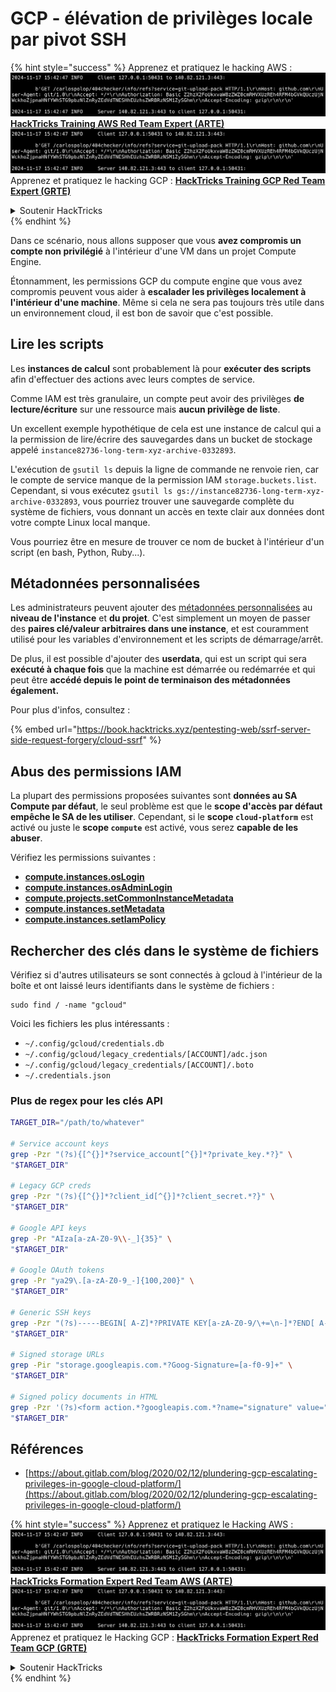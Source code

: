 # GCP - élévation de privilèges locale par pivot SSH

{% hint style="success" %}
Apprenez et pratiquez le hacking AWS :<img src="../../../.gitbook/assets/image (1).png" alt="" data-size="line">[**HackTricks Training AWS Red Team Expert (ARTE)**](https://training.hacktricks.xyz/courses/arte)<img src="../../../.gitbook/assets/image (1).png" alt="" data-size="line">\
Apprenez et pratiquez le hacking GCP : <img src="../../../.gitbook/assets/image (2).png" alt="" data-size="line">[**HackTricks Training GCP Red Team Expert (GRTE)**<img src="../../../.gitbook/assets/image (2).png" alt="" data-size="line">](https://training.hacktricks.xyz/courses/grte)

<details>

<summary>Soutenir HackTricks</summary>

* Consultez les [**plans d'abonnement**](https://github.com/sponsors/carlospolop) !
* **Rejoignez le** 💬 [**groupe Discord**](https://discord.gg/hRep4RUj7f) ou le [**groupe telegram**](https://t.me/peass) ou **suivez-nous sur** **Twitter** 🐦 [**@hacktricks\_live**](https://twitter.com/hacktricks\_live)**.**
* **Partagez des astuces de hacking en soumettant des PR au** [**HackTricks**](https://github.com/carlospolop/hacktricks) et [**HackTricks Cloud**](https://github.com/carlospolop/hacktricks-cloud) dépôts GitHub.

</details>
{% endhint %}

Dans ce scénario, nous allons supposer que vous **avez compromis un compte non privilégié** à l'intérieur d'une VM dans un projet Compute Engine.

Étonnamment, les permissions GCP du compute engine que vous avez compromis peuvent vous aider à **escalader les privilèges localement à l'intérieur d'une machine**. Même si cela ne sera pas toujours très utile dans un environnement cloud, il est bon de savoir que c'est possible.

## Lire les scripts <a href="#follow-the-scripts" id="follow-the-scripts"></a>

Les **instances de calcul** sont probablement là pour **exécuter des scripts** afin d'effectuer des actions avec leurs comptes de service.

Comme IAM est très granulaire, un compte peut avoir des privilèges **de lecture/écriture** sur une ressource mais **aucun privilège de liste**.

Un excellent exemple hypothétique de cela est une instance de calcul qui a la permission de lire/écrire des sauvegardes dans un bucket de stockage appelé `instance82736-long-term-xyz-archive-0332893`.

L'exécution de `gsutil ls` depuis la ligne de commande ne renvoie rien, car le compte de service manque de la permission IAM `storage.buckets.list`. Cependant, si vous exécutez `gsutil ls gs://instance82736-long-term-xyz-archive-0332893`, vous pourriez trouver une sauvegarde complète du système de fichiers, vous donnant un accès en texte clair aux données dont votre compte Linux local manque.

Vous pourriez être en mesure de trouver ce nom de bucket à l'intérieur d'un script (en bash, Python, Ruby...).

## Métadonnées personnalisées

Les administrateurs peuvent ajouter des [métadonnées personnalisées](https://cloud.google.com/compute/docs/storing-retrieving-metadata#custom) au **niveau de l'instance** et **du projet**. C'est simplement un moyen de passer des **paires clé/valeur arbitraires dans une instance**, et est couramment utilisé pour les variables d'environnement et les scripts de démarrage/arrêt.

De plus, il est possible d'ajouter des **userdata**, qui est un script qui sera **exécuté à chaque fois** que la machine est démarrée ou redémarrée et qui peut être **accédé depuis le point de terminaison des métadonnées également.**

Pour plus d'infos, consultez :

{% embed url="https://book.hacktricks.xyz/pentesting-web/ssrf-server-side-request-forgery/cloud-ssrf" %}

## **Abus des permissions IAM**

La plupart des permissions proposées suivantes sont **données au SA Compute par défaut**, le seul problème est que le **scope d'accès par défaut empêche le SA de les utiliser**. Cependant, si le **scope `cloud-platform`** est activé ou juste le **scope `compute`** est activé, vous serez **capable de les abuser**.

Vérifiez les permissions suivantes :

* [**compute.instances.osLogin**](gcp-compute-privesc/#compute.instances.oslogin)
* [**compute.instances.osAdminLogin**](gcp-compute-privesc/#compute.instances.osadminlogin)
* [**compute.projects.setCommonInstanceMetadata**](gcp-compute-privesc/#compute.projects.setcommoninstancemetadata)
* [**compute.instances.setMetadata**](gcp-compute-privesc/#compute.instances.setmetadata)
* [**compute.instances.setIamPolicy**](gcp-compute-privesc/#compute.instances.setiampolicy)

## Rechercher des clés dans le système de fichiers

Vérifiez si d'autres utilisateurs se sont connectés à gcloud à l'intérieur de la boîte et ont laissé leurs identifiants dans le système de fichiers :
```
sudo find / -name "gcloud"
```
Voici les fichiers les plus intéressants :

* `~/.config/gcloud/credentials.db`
* `~/.config/gcloud/legacy_credentials/[ACCOUNT]/adc.json`
* `~/.config/gcloud/legacy_credentials/[ACCOUNT]/.boto`
* `~/.credentials.json`

### Plus de regex pour les clés API
```bash
TARGET_DIR="/path/to/whatever"

# Service account keys
grep -Pzr "(?s){[^{}]*?service_account[^{}]*?private_key.*?}" \
"$TARGET_DIR"

# Legacy GCP creds
grep -Pzr "(?s){[^{}]*?client_id[^{}]*?client_secret.*?}" \
"$TARGET_DIR"

# Google API keys
grep -Pr "AIza[a-zA-Z0-9\\-_]{35}" \
"$TARGET_DIR"

# Google OAuth tokens
grep -Pr "ya29\.[a-zA-Z0-9_-]{100,200}" \
"$TARGET_DIR"

# Generic SSH keys
grep -Pzr "(?s)-----BEGIN[ A-Z]*?PRIVATE KEY[a-zA-Z0-9/\+=\n-]*?END[ A-Z]*?PRIVATE KEY-----" \
"$TARGET_DIR"

# Signed storage URLs
grep -Pir "storage.googleapis.com.*?Goog-Signature=[a-f0-9]+" \
"$TARGET_DIR"

# Signed policy documents in HTML
grep -Pzr '(?s)<form action.*?googleapis.com.*?name="signature" value=".*?">' \
"$TARGET_DIR"
```
## Références

* [https://about.gitlab.com/blog/2020/02/12/plundering-gcp-escalating-privileges-in-google-cloud-platform/](https://about.gitlab.com/blog/2020/02/12/plundering-gcp-escalating-privileges-in-google-cloud-platform/)

{% hint style="success" %}
Apprenez et pratiquez le Hacking AWS :<img src="../../../.gitbook/assets/image (1).png" alt="" data-size="line">[**HackTricks Formation Expert Red Team AWS (ARTE)**](https://training.hacktricks.xyz/courses/arte)<img src="../../../.gitbook/assets/image (1).png" alt="" data-size="line">\
Apprenez et pratiquez le Hacking GCP : <img src="../../../.gitbook/assets/image (2).png" alt="" data-size="line">[**HackTricks Formation Expert Red Team GCP (GRTE)**<img src="../../../.gitbook/assets/image (2).png" alt="" data-size="line">](https://training.hacktricks.xyz/courses/grte)

<details>

<summary>Soutenir HackTricks</summary>

* Consultez les [**plans d'abonnement**](https://github.com/sponsors/carlospolop) !
* **Rejoignez le** 💬 [**groupe Discord**](https://discord.gg/hRep4RUj7f) ou le [**groupe telegram**](https://t.me/peass) ou **suivez** nous sur **Twitter** 🐦 [**@hacktricks\_live**](https://twitter.com/hacktricks\_live)**.**
* **Partagez des astuces de hacking en soumettant des PRs aux** [**HackTricks**](https://github.com/carlospolop/hacktricks) et [**HackTricks Cloud**](https://github.com/carlospolop/hacktricks-cloud) dépôts github.

</details>
{% endhint %}
